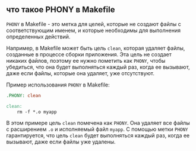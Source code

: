 ## что такое PHONY в Makefile

`PHONY` в Makefile - это метка для целей, которые не создают файлы с соответствующим именем, и которые необходимы для выполнения определенных действий. 

Например, в Makefile может быть цель `clean`, которая удаляет файлы, созданные в процессе сборки приложения. Эта цель не создает никаких файлов, поэтому ее нужно пометить как `PHONY`, чтобы убедиться, что она будет выполняться каждый раз, когда ее вызывают, даже если файлы, которые она удаляет, уже отсутствуют.

Пример использования `PHONY` в Makefile:

```makefile
.PHONY: clean

clean:
    rm -f *.o myapp
```

В этом примере цель `clean` помечена как `PHONY`. Она удаляет все файлы с расширением `.o` и исполняемый файл `myapp`. С помощью метки `PHONY` гарантируется, что цель `clean` будет выполняться каждый раз, когда ее вызывают, даже если файлы уже удалены.